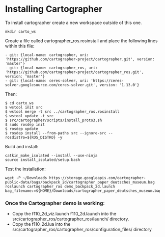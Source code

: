 # Installing Cartographer

To install cartographer create a new workspace outside of this one. 

```
mkdir carto_ws
```

Create a file called cartographer_ros.rosinstall and place the following lines within this file:

```
- git: {local-name: cartographer, uri: 'https://github.com/cartographer-project/cartographer.git', version: 'master'}
- git: {local-name: cartographer_ros, uri: 'https://github.com/cartographer-project/cartographer_ros.git', version: 'master'}
- git: {local-name: ceres-solver, uri: 'https://ceres-solver.googlesource.com/ceres-solver.git', version: '1.13.0'}
```

Then: 

```
$ cd carto_ws
$ wstool init src
$ wstool merge -t src ../cartographer_ros.rosinstall
$ wstool update -t src
$ src/cartographer/scripts/install_proto3.sh
$ sudo rosdep init
$ rosdep update
$ rosdep install --from-paths src --ignore-src --rosdistro=${ROS_DISTRO} -y
```

Build and install: 

```
catkin_make_isolated --install --use-ninja
source install_isolated/setup.bash
```

Test the installation: 
```
wget -P ~/Downloads https://storage.googleapis.com/cartographer-public-data/bags/backpack_2d/cartographer_paper_deutsches_museum.bag
roslaunch cartographer_ros demo_backpack_2d.launch bag_filename:=${HOME}/Downloads/cartographer_paper_deutsches_museum.bag
```

### Once the Cartographer demo is working: 

- Copy the f110_2d_viz.launch f110_2d.launch into the src/cartographer_ros/cartographer_ros/launch/ directory. 
- Copy the f110_2d.lua into the src/cartographer_ros/cartographer_ros/configuration_files/ directory
